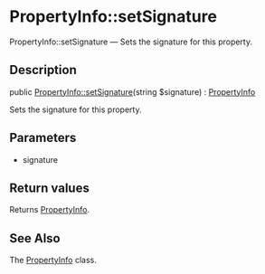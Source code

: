 PropertyInfo::setSignature
================

PropertyInfo::setSignature — Sets the signature for this property.

Description
---------------


public [PropertyInfo::setSignature](https://github.com/lingtalfi/DocTools/blob/master/doc/api/DocTools/Info/PropertyInfo/setSignature.md)(string $signature) : [PropertyInfo](https://github.com/lingtalfi/DocTools/blob/master/doc/api/DocTools/Info/PropertyInfo.md)




Sets the signature for this property.




Parameters
--------------


- signature
    


Return values
----------------

Returns [PropertyInfo](https://github.com/lingtalfi/DocTools/blob/master/doc/api/DocTools/Info/PropertyInfo.md).









See Also
-----------

The [PropertyInfo](https://github.com/lingtalfi/DocTools/blob/master/doc/api/DocTools/Info/PropertyInfo.md) class.
